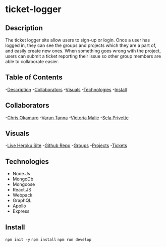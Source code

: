 # ticket-logger

## Description
The ticket logger site allow users to sign-up or login. Once a user has logged in, they can see the groups and projects which they are a part of, and easily create new ones. When something goes wrong with the project, users can submit a ticket reporting their issue so other group members are able to collaborate easier.

## Table of Contents
-[Description](#description)
-[Collaborators](#collaborators)
-[Visuals](#visuals)
-[Technologies](#technologies)
-[Install](#install)



## Collaborators
-[Chris Okamuro](https://github.com/cokamuro)
-[Varun Tanna](https://github.com/varuntanna)
-[Victoria Malie](https://github.com/vmalie3)
-[Sela Privette](https://github.com/selaprivette)

## Visuals 
-[Live Heroku Site](https://damp-sands-27282.herokuapp.com/)
-[Github Repo](https://github.com/VarunTanna/ticket-logger)
-[Groups](./mygroups.png)
-[Projects](./myprojects.png)
-[Tickets](./ticketqueue.png)

## Technologies
  - Node.Js
  - MongoDb
  - Mongoose
  - React.JS
  - Webpack
  - GraphQL
  - Apollo
  - Express 

## Install 
```npm init -y```
```npm install```
```npm run develop```